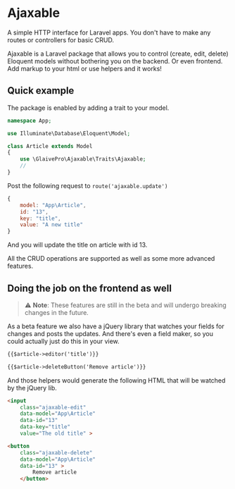 # Ajaxable

A simple HTTP interface for Laravel apps. You don't have to make any routes or controllers for basic CRUD.

Ajaxable is a Laravel package that allows you to control (create, edit, delete) Eloquent models without bothering you on the backend. Or even frontend. Add markup to your html or use helpers and it works!

## Quick example

The package is enabled by adding a trait to your model.

```php
namespace App;

use Illuminate\Database\Eloquent\Model;

class Article extends Model
{
    use \GlaivePro\Ajaxable\Traits\Ajaxable;
	//
}
```

Post the following request to `route('ajaxable.update')`

```js
{
	model: "App\Article",
	id: "13",
	key: "title",
	value: "A new title"
}
```

And you will update the title on article with id 13.

All the CRUD operations are supported as well as some more advanced features.

## Doing the job on the frontend as well

> ⚠️ **Note**: These features are still in the beta and will undergo breaking changes in the future.

As a beta feature we also have a jQuery library that watches your fields for changes and posts the updates. And there's even a field maker, so you could actually just do this in your view.

```html
{{$article->editor('title')}}

{{$article->deleteButton('Remove article')}}
```

And those helpers would generate the following HTML that will be watched by the jQuery lib.

```html
<input
	class="ajaxable-edit"
	data-model="App\Article"
	data-id="13"
	data-key="title"
	value="The old title" >

<button
	class="ajaxable-delete"
	data-model="App\Article"
	data-id="13" >
		Remove article
	</button>
```
